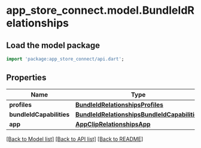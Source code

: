 # app_store_connect.model.BundleIdRelationships

## Load the model package
```dart
import 'package:app_store_connect/api.dart';
```

## Properties
Name | Type | Description | Notes
------------ | ------------- | ------------- | -------------
**profiles** | [**BundleIdRelationshipsProfiles**](BundleIdRelationshipsProfiles.md) |  | [optional] 
**bundleIdCapabilities** | [**BundleIdRelationshipsBundleIdCapabilities**](BundleIdRelationshipsBundleIdCapabilities.md) |  | [optional] 
**app** | [**AppClipRelationshipsApp**](AppClipRelationshipsApp.md) |  | [optional] 

[[Back to Model list]](../README.md#documentation-for-models) [[Back to API list]](../README.md#documentation-for-api-endpoints) [[Back to README]](../README.md)


